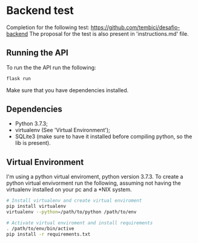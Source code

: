 # Backend test
Completion for the following test: https://github.com/tembici/desafio-backend
The proposal for the test is also present in 'instructions.md' file.

## Running the API
To run the the API run the following:

``` bash
flask run
```

Make sure that you have dependencies installed.

## Dependencies
+ Python 3.7.3;
+ virtualenv (See 'Virtual Environment');
+ SQLite3 (make sure to have it installed before compiling python, so the lib is present).

## Virtual Environment
I'm using a python virtual enviroment, python version 3.7.3. To create a python virtual envivorment run the following, assuming not having the virtualenv installed on your pc and a *NIX system.

``` bash
# Install virtualenv and create virtual enviroment
pip install virtualenv
virtualenv --python=/path/to/python /path/to/env

# Activate virtual enviroment and install requirements
. /path/to/env/bin/active
pip install -r requirements.txt
```